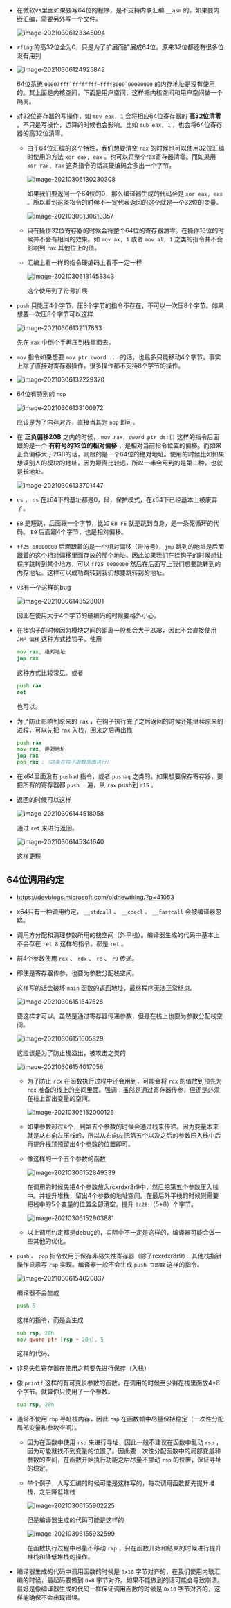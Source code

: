 + 在微软vs里面如果要写64位的程序，是不支持内联汇编 `__asm` 的。如果要内嵌汇编，需要另外写一个文件。

  ![image-20210306123345094](https://raw.githubusercontent.com/smallzhong/picgo-pic-bed/master/image-20210306123345094.png)

+ `rflag` 的高32位全为0，只是为了扩展而扩展成64位。原来32位都还有很多位没有用到

+ ![image-20210306124925842](https://raw.githubusercontent.com/smallzhong/picgo-pic-bed/master/image-20210306124925842.png)

  64位系统 ```00007fff`ffffffff~ffff8000`00000000``` 的内存地址是没有使用的。其上面是内核空间，下面是用户空间，这样把内核空间和用户空间做一个隔离。

+ 对32位寄存器的写操作，如 `mov eax, 1` 会将相应64位寄存器的 **高32位清零** 。不只是写操作，运算的时候也会影响。比如 `sub eax, 1`  ，也会将64位寄存器的高32位清零。

  + 由于64位汇编的这个特性，我们想要清空 `rax` 的时候也可以使用32位汇编时使用的方法 `xor eax, eax` 。也可以将整个rax寄存器清零。而如果用 `xor rax, rax` 这条指令的话其硬编码会多出一个字节。

    ![image-20210306130230308](https://raw.githubusercontent.com/smallzhong/picgo-pic-bed/master/image-20210306130230308.png)

    如果我们要返回一个64位的0，那么编译器生成的代码会是 `xor eax, eax` 。所以看到这条指令的时候不一定代表返回的这个就是一个32位的变量。

    ![image-20210306130618357](https://raw.githubusercontent.com/smallzhong/picgo-pic-bed/master/image-20210306130618357.png)

  + 只有操作32位寄存器的时候会将整个64位的寄存器清零。在操作16位的时候并不会有相同的效果。如 `mov ax, 1` 或者 `mov al, 1` 之类的指令并不会影响到 `rax` 其他位上的值。

  + 汇编上看一样的指令硬编码上看不一定一样

    ![image-20210306131453343](https://raw.githubusercontent.com/smallzhong/picgo-pic-bed/master/image-20210306131453343.png)

    这个使用到了符号扩展

+ `push` 只能压4个字节，压8个字节的指令不存在，不可以一次压8个字节。如果想要一次压8个字节可以这样

  ![image-20210306132117833](https://raw.githubusercontent.com/smallzhong/picgo-pic-bed/master/image-20210306132117833.png)

  先在 `rax` 中倒个手再压到栈里面去。

+ `mov` 指令如果想要 `mov ptr qword ...` 的话，也最多只能移动4个字节。事实上除了直接对寄存器操作，很多操作都不支持8个字节的操作。

+ ![image-20210306132229370](https://raw.githubusercontent.com/smallzhong/picgo-pic-bed/master/image-20210306132229370.png)

+ 64位有特别的 `nop`

  ![image-20210306133100972](https://raw.githubusercontent.com/smallzhong/picgo-pic-bed/master/image-20210306133100972.png)

  应该是为了内存对齐，直接当其为 `nop` 即可。

+ 在 **正负偏移2GB** 之内的时候， `mov rax, qword ptr ds:[]` 这样的指令后面跟的是一个 **有符号的32位的相对偏移** ，是相对当前指令位置的偏移。而如果正负偏移大于2GB的话，则跟的是一个64位的绝对地址。使用的时候比如如果想读别人的模块的地址，因为距离比较远，所以一半会用到的是第二种，也就是长地址。

  ![image-20210306133701447](https://raw.githubusercontent.com/smallzhong/picgo-pic-bed/master/image-20210306133701447.png)

+ `cs` ， `ds` 在x64下的基址都是0，段，保护模式，在x64下已经基本上被废弃了。

+ `EB` 是短跳，后面跟一个字节，比如 `EB FE` 就是跳到自身，是一条死循环的代码。 `E9` 后面跟4个字节，也是相对偏移。

+ `ff25 00000000` 后面跟着的是一个相对偏移（带符号），`jmp` 跳到的地址是后面跟着的这个相对偏移里面存放的那个地址。因此如果我们在挂钩子的时候想让程序跳转到某个地方，可以 `ff25 0000000` 然后在后面写上我们想要跳转到的内存地址。这样可以成功跳转到我们想要跳转到的地址。

+ vs有一个这样的bug

  ![image-20210306143523001](https://raw.githubusercontent.com/smallzhong/picgo-pic-bed/master/image-20210306143523001.png)

  因此在使用大于4个字节的硬编码的时候要格外小心。

+ 在挂钩子的时候因为模块之间的距离一般都会大于2GB，因此不会直接使用 `JMP 偏移` 这种方式挂钩子。使用

  ```asm
  mov rax, 绝对地址
  jmp rax
  ```

  这种方式比较常见。或者

  ```asm
  push rax
  ret
  ```

  也可以。

+ 为了防止影响到原来的 `rax` ，在钩子执行完了之后返回的时候还能继续原来的进程，可以先把 `rax` 入栈，回来之后再出栈

  ```asm
  push rax
  mov rax, 绝对地址
  jmp rax
  pop rax ;（这条在钩子函数里面执行）
  ```

+ 在x64里面没有 `pushad` 指令，或者 `pushaq` 之类的。如果想要保存寄存器，要把所有的寄存器都 `push` 一遍，从 `rax` push到 `r15` 。

+ 返回的时候可以这样

  ![image-20210306144518058](https://raw.githubusercontent.com/smallzhong/picgo-pic-bed/master/image-20210306144518058.png)

  通过 `ret` 来进行返回。

  ![image-20210306145341640](https://raw.githubusercontent.com/smallzhong/picgo-pic-bed/master/image-20210306145341640.png)

  这样更短



## 64位调用约定

+ https://devblogs.microsoft.com/oldnewthing/?p=41053
+ x64只有一种调用约定， `__stdcall` 、 `__cdecl` 、 `__fastcall` 会被编译器忽略。
+ 调用方分配和清理参数所用的栈空间（外平栈）。编译器生成的代码中基本上不会存在 `ret 8` 这样的指令。都是 `ret` 。
+ 前4个参数使用 `rcx` 、 `rdx` 、 `r8` 、 `r9` 传递。

+ 即使是寄存器传参，也要为参数分配栈空间。

  这样写的话会破坏 `main` 函数的返回地址，最终程序无法正常结束。

  ![image-20210306151647526](https://raw.githubusercontent.com/smallzhong/picgo-pic-bed/master/image-20210306151647526.png)

  要这样才可以。虽然是通过寄存器传递参数，但是在栈上也要为参数分配栈空间。

  ![image-20210306151605829](https://raw.githubusercontent.com/smallzhong/picgo-pic-bed/master/image-20210306151605829.png)

  这应该是为了防止栈溢出，被攻击之类的

  ![image-20210306154017056](https://raw.githubusercontent.com/smallzhong/picgo-pic-bed/master/image-20210306154017056.png)
  + 为了防止 `rcx` 在函数执行过程中还会用到，可能会将 `rcx` 的值放到预先为 `rcx` 准备的栈上的空间里面。强调：虽然是通过寄存器传参，但还是必须在栈上留出变量的空间。

    ![image-20210306152000126](https://raw.githubusercontent.com/smallzhong/picgo-pic-bed/master/image-20210306152000126.png)

  + 如果参数超过4个，到第五个参数的时候会通过栈来传递。因为变量本来就是从右向左压栈的，所以从右向左把第五个以及之后的参数压入栈中后再提升栈顶预留出4个参数的位置即可。

  + 像这样的一个五个参数的函数

    ![image-20210306152849339](https://raw.githubusercontent.com/smallzhong/picgo-pic-bed/master/image-20210306152849339.png)

    在调用的时候先把4个参数放入rcxrdxr8r9中，然后把第五个参数压入栈中。并提升堆栈，留出4个参数的地址空间。在最后外平栈的时候则需要把栈中的5个变量的位置全部清空，提升 `0x28` （5*8）个字节。

    ![image-20210306152903881](https://raw.githubusercontent.com/smallzhong/picgo-pic-bed/master/image-20210306152903881.png)

  + 以上调用约定都是debug的，实际中不一定是这样的，编译器可能会做一些其他的优化。

+ `push` 、 `pop` 指令仅用于保存非易失性寄存器（除了rcxrdxr8r9），其他栈指针操作显示写 `rsp` 实现。编译器一般不会生成 `push 立即数` 这样的指令。

  ![image-20210306154620837](https://raw.githubusercontent.com/smallzhong/picgo-pic-bed/master/image-20210306154620837.png)

  编译器不会生成

  ```asm
  push 5
  ```

  这样的指令，而是会生成

  ```asm
  sub rsp, 28h
  mov qword ptr [rsp + 20h], 5
  ```

  这样的代码。

+ 非易失性寄存器在使用之前要先进行保存（入栈）

+ 像 `printf` 这样的有可变长参数的函数，在调用的时候至少得在栈里面放4*8个字节。就算你只使用了一个参数。

  ```asm
  sub rsp, 20h
  ```

+ 通常不使用 `rbp` 寻址栈内存，因此 `rsp` 在函数帧中尽量保持稳定（一次性分配局部变量和参数空间）。

  + 因为在函数中使用 `rsp` 来进行寻址，因此一般不建议在函数中乱动 `rsp` ，因为可能就找不到变量的位置了。因此要一次性分配函数中的局部变量和参数的空间，在函数开始执行功能之后尽量不挪动 `rsp` 的位置，保证寻址的稳定。

  + 举个例子，人写汇编的时候可能是这样写的，每次调用函数都先提升堆栈，之后降低堆栈

    ![image-20210306155902225](https://raw.githubusercontent.com/smallzhong/picgo-pic-bed/master/image-20210306155902225.png)

    但是编译器生成的代码可能是这样的

    ![image-20210306155932599](https://raw.githubusercontent.com/smallzhong/picgo-pic-bed/master/image-20210306155932599.png)

    在函数执行过程中尽量不移动 `rsp` ，只在函数开始和结束的时候进行提升堆栈和降低堆栈的操作。

+ 编译器生成的代码中调用函数的时候是 `0x10` 字节对齐的，在我们使用内联汇编的时候，最起码要做到 `0x8` 字节对齐。如果不能做到的话可能会导致崩溃。最好是像编译器生成的代码一样保证调用函数的时候是 `0x10` 字节对齐的，这样能确保不会出现错误。